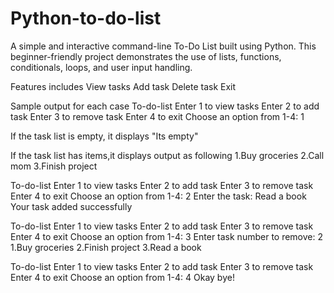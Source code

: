 # Python-to-do-list
A simple and interactive command-line To-Do List built using Python. This beginner-friendly project demonstrates the use of lists, functions, conditionals, loops, and user input handling.

Features includes
View tasks
Add task
Delete task
Exit 


Sample output for each case
To-do-list
Enter 1 to view tasks
Enter 2 to add task
Enter 3 to remove task
Enter 4 to exit
Choose an option from 1-4: 1

If the task list is empty,
it displays "Its empty"

If the task list has items,it displays output as following 
1.Buy groceries
2.Call mom
3.Finish project

To-do-list
Enter 1 to view tasks
Enter 2 to add task
Enter 3 to remove task
Enter 4 to exit
Choose an option from 1-4: 2
Enter the task: Read a book
Your task added successfully

To-do-list
Enter 1 to view tasks
Enter 2 to add task
Enter 3 to remove task
Enter 4 to exit
Choose an option from 1-4: 3
Enter task number to remove: 2
1.Buy groceries
2.Finish project
3.Read a book

To-do-list
Enter 1 to view tasks
Enter 2 to add task
Enter 3 to remove task
Enter 4 to exit
Choose an option from 1-4: 4
Okay bye!
